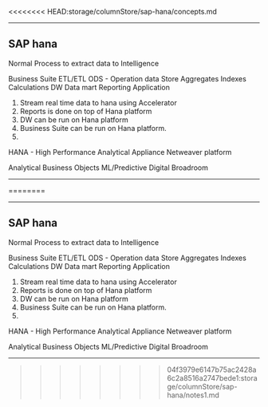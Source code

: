 <<<<<<<< HEAD:storage/columnStore/sap-hana/concepts.md

-----------------
SAP hana 
---

Normal Process to extract data to Intelligence


Business Suite 
ETL/ETL
ODS - Operation data Store
Aggregates
Indexes
Calculations
DW
Data mart
Reporting Application


1. Stream real time data to hana using Accelerator
2. Reports is done on top of Hana platform
3. DW can be run on Hana platform
4. Business Suite can be run on Hana platform.
5. 
HANA - High Performance Analytical Appliance
Netweaver platform

Analytical
 Business Objects
 ML/Predictive
 Digital Broadroom
 

------
========

-----------------
SAP hana 
---

Normal Process to extract data to Intelligence


Business Suite 
ETL/ETL
ODS - Operation data Store
Aggregates
Indexes
Calculations
DW
Data mart
Reporting Application


1. Stream real time data to hana using Accelerator
2. Reports is done on top of Hana platform
3. DW can be run on Hana platform
4. Business Suite can be run on Hana platform.
5. 
HANA - High Performance Analytical Appliance
Netweaver platform

Analytical
 Business Objects
 ML/Predictive
 Digital Broadroom
 

------
>>>>>>>> 04f3979e6147b75ac2428a6c2a8516a2747bede1:storage/columnStore/sap-hana/notes1.md
